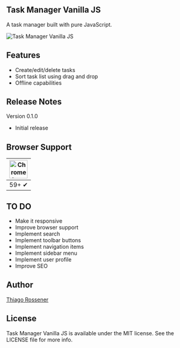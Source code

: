## Task Manager Vanilla JS

A task manager built with pure JavaScript.

![Task Manager Vanilla JS](http://res.cloudinary.com/dm7h7e8xj/image/upload/v1504309723/task-manager-vanilla-js_xn9hnr.png)

## Features

* Create/edit/delete tasks
* Sort task list using drag and drop
* Offline capabilities

## Release Notes

Version 0.1.0

* Initial release

## Browser Support

| <img src="http://res.cloudinary.com/dm7h7e8xj/image/upload/v1504312118/chrome-128x128_toojvd.png" width="48px" height="48px" alt="Chrome logo"> |
|:---:|
| 59+ ✔ |

## TO DO

* Make it responsive
* Improve browser support
* Implement search
* Implement toolbar buttons
* Implement navigation items
* Implement sidebar menu
* Implement user profile
* Improve SEO

## Author

[Thiago Rossener](http://www.rossener.com/)

## License

Task Manager Vanilla JS is available under the MIT license. See the LICENSE file for more info.
